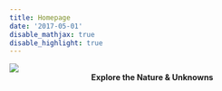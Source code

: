 ```yaml
---
title: Homepage
date: '2017-05-01'
disable_mathjax: true
disable_highlight: true
---
```


<div id="img">
    <img src="/images/sunset.jpg">
</div>
<center><strong> Explore the Nature & Unknowns </strong></center>
